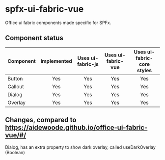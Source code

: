 # spfx-ui-fabric-vue
Office ui fabric components made specific for SPFx.

## Component status
Component|Implemented | Uses ui-fabric-js | Uses ui-fabric-vue | Uses ui-fabric-core styles
 --- | :---: | :---: | :---: | :---:
Button | Yes | Yes | Yes | Yes
Callout | Yes | Yes | Yes | Yes
Dialog | Yes | Yes | Yes | Yes
Overlay | Yes | Yes | Yes | Yes

## Changes, compared to https://aidewoode.github.io/office-ui-fabric-vue/#/
Dialog, has an extra property to show dark overlay, called useDarkOverlay (Boolean)
